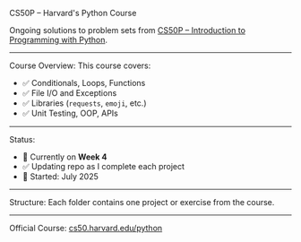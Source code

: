 CS50P – Harvard's Python Course

Ongoing solutions to problem sets from [CS50P – Introduction to Programming with Python](https://cs50.harvard.edu/python/).

---

Course Overview:
  This course covers:
- ✅ Conditionals, Loops, Functions
- ✅ File I/O and Exceptions
- ✅ Libraries (`requests`, `emoji`, etc.)
- ✅ Unit Testing, OOP, APIs

---

Status:
- 🔄 Currently on **Week 4**
- ✅ Updating repo as I complete each project
- 📅 Started: July 2025

---

Structure:
  Each folder contains one project or exercise from the course.

---

Official Course:
  [cs50.harvard.edu/python](https://cs50.harvard.edu/python/)
